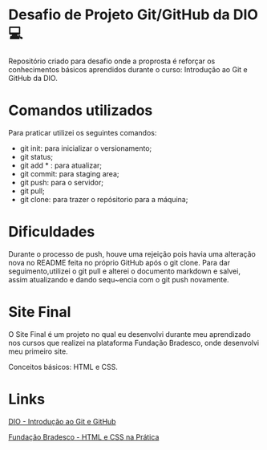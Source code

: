 # Desafio de Projeto Git/GitHub da DIO 💻
Repositório criado para desafio onde a proprosta é reforçar os conhecimentos básicos aprendidos durante o curso: Introdução ao Git e GitHub da DIO. 

# Comandos utilizados
Para praticar utilizei os seguintes comandos:
- git init: para inicializar o versionamento;
- git status; 
- git add * : para atualizar; 
- git commit: para staging area;
- git push: para o servidor;
- git pull;  
- git clone: para trazer o repósitorio para a máquina;

# Dificuldades
Durante o processo de push, houve uma rejeição pois havia uma alteração nova no README feita no próprio GitHub após o git clone.
Para dar seguimento,utilizei o git pull e alterei o documento markdown e salvei, assim atualizando e dando sequ~encia com o git push novamente.

# Site Final 
O Site Final é um projeto no qual eu desenvolvi durante meu aprendizado nos cursos que realizei na plataforma Fundação Bradesco, onde desenvolvi meu primeiro site. 

Conceitos básicos: HTML e CSS.

# Links 

[DIO - Introdução ao Git e GitHub](https://web.dio.me/course/introducao-ao-git-e-ao-github/learning/75b9fe49-6ed4-4480-83a7-7e37fc356aa9/?back=/browse)

[Fundação Bradesco - HTML e CSS na Prática](https://www.ev.org.br/cursos/html-e-css-na-pratica)


